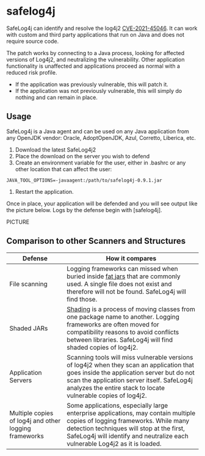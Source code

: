 # safelog4j

SafeLog4j can identify and resolve the log4j2 [CVE-2021-45046](https://cve.mitre.org/cgi-bin/cvename.cgi?name=CVE-2021-45046). It can work with custom and third party applications that run on Java and does not require source code.

The patch works by connecting to a Java process, looking for affected versions of Log4j2, and neutralizing the vulnerability. Other application functionality is unaffected and applications proceed as normal with a reduced risk profile.
- If the application was previously vulnerable, this will patch it.
- If the application was not previously vulnerable, this will simply do nothing and can remain in place.

## Usage

SafeLog4j is a Java agent and can be used on any Java application from any OpenJDK vendor: Oracle, AdoptOpenJDK, Azul, Corretto, Liberica, etc.

1. Download the latest SafeLog4j2
1. Place the download on the server you wish to defend
1. Create an environment variable for the user, either in .bashrc or any other location that can affect the user:
  ```shell
  JAVA_TOOL_OPTIONS=-javaagent:/path/to/safelog4j-0.9.1.jar
  ```
1. Restart the application.

Once in place, your application will be defended and you will see output like the picture below. Logs by the defense begin with [safelog4j].

PICTURE

## Comparison to other Scanners and Structures

| Defense | How it compares |
| ------- | ----- |
| File scanning | Logging frameworks can missed when buried inside [fat jars](https://www.baeldung.com/gradle-fat-jar) that are commonly used. A single file does not exist and therefore will not be found. SafeLog4j will find those. |
| Shaded JARs | [Shading](https://maven.apache.org/plugins/maven-shade-plugin/) is a process of moving classes from one package name to another. Logging frameworks are often moved for compatibility reasons to avoid conflicts between libraries. SafeLog4j will find shaded copies of log4j2. |
| Application Servers | Scanning tools will miss vulnerable versions of log4j2 when they scan an application that goes inside the application server but do not scan the application server itself. SafeLog4j analyzes the entire stack to locate vulnerable copies of log4j2. |
| Multiple copies of log4j and other logging frameworks | Some applications, especially large enterprise applications, may contain multiple copies of logging frameworks. While many detection techniques will stop at the first, SafeLog4j will identify and neutralize each vulnerable Log4j2 as it is loaded. |


